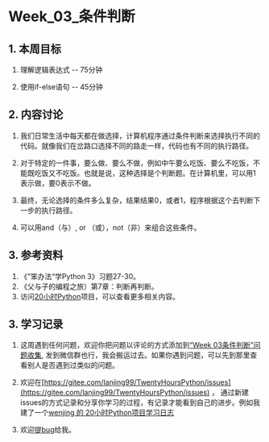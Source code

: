 # Week_03_条件判断

## 1. 本周目标

1. 理解逻辑表达式     --  75分钟

2. 使用if-else语句      -- 45分钟

   

## 2. 内容讨论

1. 我们日常生活中每天都在做选择，计算机程序通过条件判断来选择执行不同的代码。就像我们在岔路口选择不同的路走一样，代码也有不同的执行路径。

2. 对于特定的一件事，要么做、要么不做，例如中午要么吃饭、要么不吃饭，不能既吃饭又不吃饭。也就是说，这种选择是个判断题。在计算机里，可以用1表示做，要0表示不做。

3. 最终，无论选择的条件多么复杂，结果结果0，或者1，程序根据这个去判断下一步的执行路径。

4. 可以用and（与）, or （或），not（非）来组合这些条件。

   

## 3. 参考资料

1. 《”笨办法“学Python 3》习题27-30。
2. 《父与子的编程之旅）第7章：判断再判断。
3. 访问[20小时Python](https://gitee.com/lanjing99/TwentyHoursPython)项目，可以查看更多相关内容。



## 3. 学习记录

1. 这周遇到任何问题，欢迎你把问题以评论的方式添加到[“Week 03条件判断”问题收集](https://gitee.com/lanjing99/TwentyHoursPython/issues/I1VQKV), 发到微信群也行，我会搬运过去。如果你遇到问题，可以先到那里查看别人是否遇到过类似的问题。

2. 欢迎在[https://gitee.com/lanjing99/TwentyHoursPython/issues](https://gitee.com/lanjing99/TwentyHoursPython/issues) ， 通过新建issues的方式记录和分享你学习的过程，有记录才能看到自己的进步。例如我建了一个[wenjing 的 20小时Python项目学习日志](https://gitee.com/lanjing99/TwentyHoursPython/issues/I1UGGG)

3. 欢迎[提bug](https://gitee.com/lanjing99/TwentyHoursPython/issues/I1UBYH)给我。

